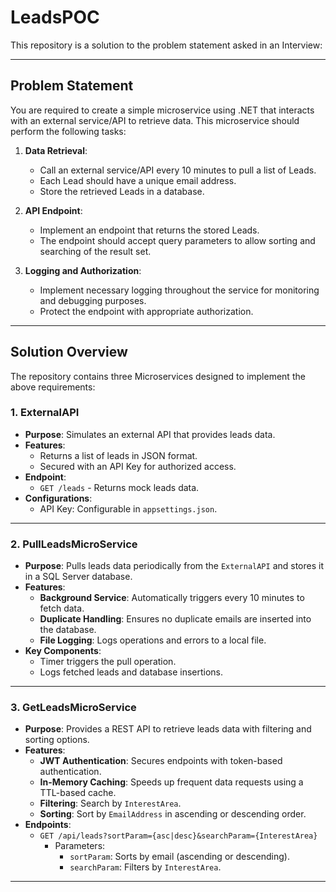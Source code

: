 # LeadsPOC

This repository is a solution to the problem statement asked in an Interview:

---

## **Problem Statement**

You are required to create a simple microservice using .NET that interacts with an external service/API to retrieve data. This microservice should perform the following tasks:

1. **Data Retrieval**:
   - Call an external service/API every 10 minutes to pull a list of Leads.
   - Each Lead should have a unique email address.
   - Store the retrieved Leads in a database.

2. **API Endpoint**:
   - Implement an endpoint that returns the stored Leads.
   - The endpoint should accept query parameters to allow sorting and searching of the result set.

3. **Logging and Authorization**:
   - Implement necessary logging throughout the service for monitoring and debugging purposes.
   - Protect the endpoint with appropriate authorization.

---

## **Solution Overview**

The repository contains three Microservices designed to implement the above requirements:

### **1. ExternalAPI**
- **Purpose**: Simulates an external API that provides leads data.
- **Features**:
  - Returns a list of leads in JSON format.
  - Secured with an API Key for authorized access.
- **Endpoint**:
  - `GET /leads` - Returns mock leads data.
- **Configurations**:
  - API Key: Configurable in `appsettings.json`.

---

### **2. PullLeadsMicroService**
- **Purpose**: Pulls leads data periodically from the `ExternalAPI` and stores it in a SQL Server database.
- **Features**:
  - **Background Service**: Automatically triggers every 10 minutes to fetch data.
  - **Duplicate Handling**: Ensures no duplicate emails are inserted into the database.
  - **File Logging**: Logs operations and errors to a local file.
- **Key Components**:
  - Timer triggers the pull operation.
  - Logs fetched leads and database insertions.

---

### **3. GetLeadsMicroService**
- **Purpose**: Provides a REST API to retrieve leads data with filtering and sorting options.
- **Features**:
  - **JWT Authentication**: Secures endpoints with token-based authentication.
  - **In-Memory Caching**: Speeds up frequent data requests using a TTL-based cache.
  - **Filtering**: Search by `InterestArea`.
  - **Sorting**: Sort by `EmailAddress` in ascending or descending order.
- **Endpoints**:
  - `GET /api/leads?sortParam={asc|desc}&searchParam={InterestArea}`
    - Parameters:
      - `sortParam`: Sorts by email (ascending or descending).
      - `searchParam`: Filters by `InterestArea`.

---
